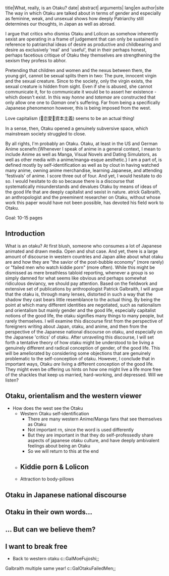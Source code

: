 title|What, really, is an Otaku?
date|
abstract|
arguments|
lang|en
author|site
The way in which Otaku are talked about in terms of gender and especially as feminine, weak, and unsexual shows how deeply Patriarchy still determines our thoughts, in Japan as well as abroad.

I argue that critics who dismiss Otaku and Lolicon as somehow inherently sexist are operating in a frame of judgement that can only be sustained in reference to patriarchal ideas of desire as productive and childbearing and desire as exclusively 'real' and 'useful', that in their perhaps honest, perhaps facetious critique of Otaku they themselves are strengthening the sexism they profess to abhor.

Pretending that children and women and the nexus between them, the young girl, cannot be sexual splits them in two: The pure, innocent virgin and the sexual creature. Since to the society, only the virgin exists, the sexual creature is hidden from sight. Even if she is abused, she cannot communicate it, for to communicate it would be to assert her existence - which doesn't exist. In this way *honne* and *tatemae* are constructed that only allow one one to *Gaman* one's suffering. Far from being a specifically Japanese phenomenon however, this is being imposed from the west.

Love capitalism (恋愛資本主義) seems to be an actual thing!

In a sense, then, Otaku opened a genuinely subversive space, which mainstream society struggled to close.

By all rights, I'm probably an Otaku. Otaku, at least in the US and German Anime scenefn:{Whenever I speak of anime in a general context, I mean to include Anime as well as Manga, Visual Novels and Dating Simulators, as well as other media with a anime/manga-esque aesthetic.} I am a part of, is defined mostly by self-identification as well as by clout in having watched many anime, owning anime merchandise, learning Japanese, and attending 'festivals' of anime. I score three out of four. And yet, I would hesitate to do so. I would hesitate to do so because there is a discourse that systematically misunderstands and devalues Otaku by means of ideas of the good life that are deeply capitalist and sexist in nature.
atrick Galbraith, an anthropologist and the preeminent researcher on Otaku, without whose work this paper would have not been possible, has devoted his field work to Otaku.

Goal: 10-15 pages

## Introduction

What is an otaku? At first blush, someone who consumes a lot of Japanese animated and drawn media. Open and shut case. And yet, there is a large amount of discourse in western countries and Japan alike about what otaku are and how they are "the savior of the post-bubble economy" (more rarely) or "failed men who watch kiddie porn" (more often). While this might be dismissed as mere breathless tabloid reporting, whenever a group is so simply damned for what seems like obvious and perhaps somewhat ridiculous deviancy, we should pay attention. Based on the fieldwork and extensive set of publications by anthropologist Patrick Galbraith, I will argue that the otaku is, through many lenses, distorted in such a way that the shadow they cast bears little resemblance to the actual thing. By being the point at which many different identities are negotiated, such as nationalism and orientalism but mainly gender and the good life, especially capitalist notions of the good life, the otaku signifies many things to many people, but rarely themselves. I will examine this discourse first from the perspective of foreigners writing about Japan, otaku, and anime, and then from the perspective of the Japanese national discourse on otaku, and especially on the Japanese 'critics' of otaku. After unraveling this discourse, I will set forth a tentative theory of how otaku might be understood to be living a genuinely different and radical conception of gender, of the good life. This will be ameliorated by considering some objections that are genuinely problematic to the self-conception of otaku. However, I conclude that in important ways, Otaku *are* living a different conception of the good life. They might even be offering us hints on how one might live a life more free of the shackles that keep us married, hard-working, and depressed. Will we listen?

## Otaku, orientalism and the western viewer

- How does the west see the Otaku
  - Western Otaku self-identification
    - There are many western Anime/Manga fans that see themselves as Otaku
    - Not important rn, since the word is used differently
    - But they are important in that they do self-professedly share aspects of japanese otaku culture, and have deeply ambivalent feelings about being an Otaku
    - So we will return to this at the end
  - Kiddie porn & Lolicon
    -
  - Attraction to body-pillows

## Otaku in Japanese national discourse

## Otaku in their own words...

## ... But can we believe them?

## I want to break free

- Back to western otaku c::GalMoeFujoshi;;



Galbraith multiple same year! c::GalOtakuFailedMen;;
